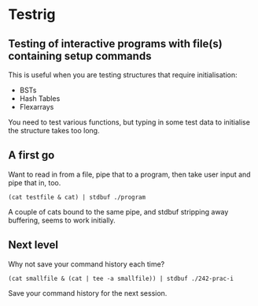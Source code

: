 Testrig
====

Testing of interactive programs with file(s) containing setup commands
----------------------------------------------------------------------
This is useful when you are testing structures that require initialisation:
 * BSTs
 * Hash Tables
 * Flexarrays

You need to test various functions, but typing in some test data to initialise
the structure takes too long.


A first go
----------
Want to read in from a file, pipe that to a program, then take user input and
pipe that in, too.

    (cat testfile & cat) | stdbuf ./program

A couple of cats bound to the same pipe, and stdbuf stripping away buffering,
seems to work initially.

Next level
----------
Why not save your command history each time?

    (cat smallfile & (cat | tee -a smallfile)) | stdbuf ./242-prac-i

Save your command history for the next session.

